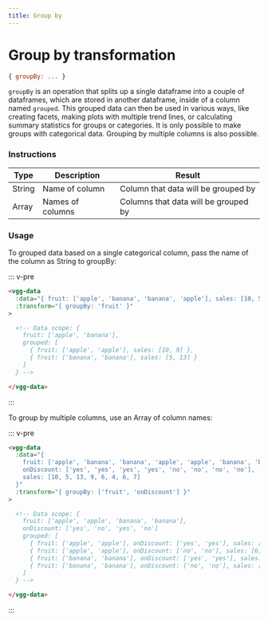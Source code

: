 ```yaml
---
title: Group by
---
```


# Group by transformation

```js
{ groupBy: ... }
```

`groupBy` is an operation that splits up a single dataframe into a couple of dataframes,
which are stored in another dataframe, inside of a column named `grouped`. This
grouped data can then be used in various ways, like creating facets, making plots with
multiple trend lines, or calculating summary statistics for groups or categories.
It is only possible to make groups with categorical data. Grouping by multiple
columns is also possible.

### Instructions

| Type   | Description      | Result                               |
| ------ | ---------------- | ------------------------------------ |
| String | Name of column   | Column that data will be grouped by  |
| Array  | Names of columns | Columns that data will be grouped by |

### Usage

To grouped data based on a single categorical column, pass the name of the column
as String to groupBy:

::: v-pre
```html
<vgg-data
  :data="{ fruit: ['apple', 'banana', 'banana', 'apple'], sales: [10, 5, 13, 9] }"
  :transform="{ groupBy: 'fruit' }"
>

  <!-- Data scope: {
    fruit: ['apple', 'banana'],
    grouped: [
      { fruit: ['apple', 'apple'], sales: [10, 9] },
      { fruit: ['banana', 'banana'], sales: [5, 13] }
    ]
  } -->

</vgg-data>
```
:::

To group by multiple columns, use an Array of column names:

::: v-pre
```html
<vgg-data
  :data="{
    fruit: ['apple', 'banana', 'banana', 'apple', 'apple', 'banana', 'banana', 'apple'],
    onDiscount: ['yes', 'yes', 'yes', 'yes', 'no', 'no', 'no', 'no'],
    sales: [10, 5, 13, 9, 6, 4, 6, 7]
  }"
  :transform="{ groupBy: ['fruit', 'onDiscount'] }"
>

  <!-- Data scope: {
    fruit: ['apple', 'apple', 'banana', 'banana'],
    onDiscount: ['yes', 'no', 'yes', 'no']
    grouped: [
      { fruit: ['apple', 'apple'], onDiscount: ['yes', 'yes'], sales: [10, 9] },
      { fruit: ['apple', 'apple'], onDiscount: ['no', 'no'], sales: [6, 7] },
      { fruit: ['banana', 'banana'], onDiscount: ['yes', 'yes'], sales: [5, 13] },
      { fruit: ['banana', 'banana'], onDiscount: ['no', 'no'], sales: [4, 6] },
    ]
  } -->

</vgg-data>
```
:::
